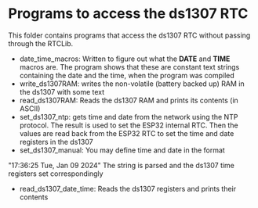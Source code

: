 # Programs to access the ds1307 RTC
This folder contains programs that access the ds1307 RTC without passing through the RTCLib.
* date_time_macros: Written to figure out what the __DATE__ and __TIME__ macros are. The program shows that these are constant text strings containing the date and the time, when the program was compiled
* write_ds1307RAM: writes the non-volatile (battery backed up) RAM in the ds1307 with some text
* read_ds1307RAM: Reads the ds1307 RAM and prints its contents (in ASCII)
* set_ds1307_ntp: gets time and date from the network using the NTP protocol. The result is used to set the ESP32 internal RTC. Then the values are read back from the ESP32 RTC to set the time and date registers in the ds1307
* set_ds1307_manual: You may define time and date in the format

"17:36:25 Tue, Jan 09 2024"
The string is parsed and the ds1307 time registers set correspondingly
* read_ds1307_date_time: Reads the ds1307 registers and prints their contents